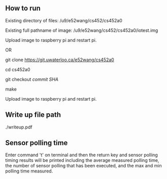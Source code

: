 ## How to run

Existing directory of files: /u9/e52wang/cs452/cs452a0

Existing full pathname of image: /u9/e52wang/cs452/cs452a0/iotest.img

Upload image to raspberry pi and restart pi.

OR

git clone https://git.uwaterloo.ca/e52wang/cs452a0

cd cs452a0

git checkout *commit SHA*

make

Upload image to raspberry pi and restart pi.

## Write up file path

./writeup.pdf

## Sensor polling time

Enter command 't' on terminal and then the return key and sensor polling timing results will be printed including the average measured polling time, the number of sensor polling that has been executed, and the max and min polling time measured.